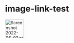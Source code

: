# image-link-test

<a href="https://discourse.wicg.io/t/draft-idea-spec-proposal-clickable-images/5882" target="_blank">
  <img width="62" alt="Screenshot 2022-06-07 at 22 43 48" src="https://user-images.githubusercontent.com/716405/172478938-60d856e3-65c7-4aa4-88c2-4dd78cda9bd2.png">
</a>

